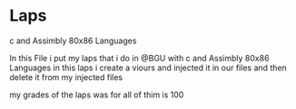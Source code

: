 # Laps
c and Assimbly 80x86 Languages

In this File i put my laps that i do in @BGU with c and Assimbly 80x86 Languages
in this laps i create a viours and injected it in our files and then delete it from my injected files 

my grades of the laps was for all of thim is 100
